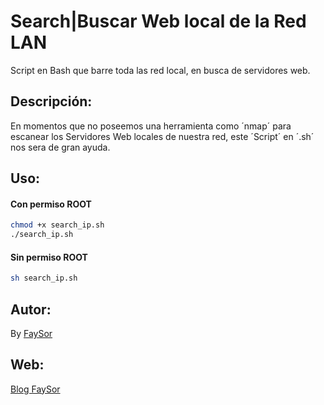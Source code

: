 # Search|Buscar Web local de la Red LAN

Script en Bash que barre toda las red local, en busca de servidores web.

## Descripción:

En momentos que no poseemos una herramienta como ´nmap´ para escanear los Servidores Web locales de nuestra red, este ´Script´ en ´.sh´ nos sera de gran ayuda.

## Uso:

#### Con permiso ROOT

```sh
chmod +x search_ip.sh
./search_ip.sh
```

#### Sin permiso ROOT

```sh
sh search_ip.sh
```

## Autor:

By [FaySor](http://fenixfs.hol.es/)

## Web:

[Blog FaySor](http://fenixfs.hol.es/)
